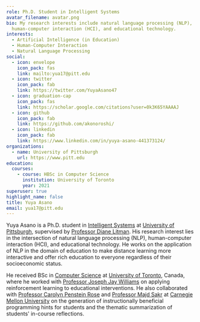 ```yaml
---
role: Ph.D. Student in Intelligent Systems
avatar_filename: avatar.png
bio: My research interests include natural language processing (NLP),
  human-computer interaction (HCI), and educational technology.
interests:
  - Artificial Intelligence (in Education)
  - Human-Computer Interaction
  - Natural Language Processing
social:
  - icon: envelope
    icon_pack: fas
    link: mailto:yua17@pitt.edu
  - icon: twitter
    icon_pack: fab
    link: https://twitter.com/YuyaAsano47
  - icon: graduation-cap
    icon_pack: fas
    link: https://scholar.google.com/citations?user=0k3K65YAAAAJ
  - icon: github
    icon_pack: fab
    link: https://github.com/akonoroshi/
  - icon: linkedin
    icon_pack: fab
    link: https://www.linkedin.com/in/yuya-asano-441373124/
organizations:
  - name: University of Pittsburgh
    url: https://www.pitt.edu
education:
  courses:
    - course: HBSc in Computer Science
      institution: University of Toronto
      year: 2021
superuser: true
highlight_name: false
title: Yuya Asano
email: yua17@pitt.edu
---
```

Yuya Asano is a Ph.D. student in [Intelligent Systems](http://www.isp.pitt.edu/) at [University of Pittsburgh](https://www.pitt.edu/), supervised by [Professor Diane Litman](http://people.cs.pitt.edu/~litman/). His research interest lies in the intersection of natural language processing (NLP), human-computer interaction (HCI), and educational technology. He works on the application of NLP in the domain of education to make distance learning more interactive and offer rich education to everyone regardless of their socioeconomic status. 

He received BSc in [Computer Science](https://web.cs.toronto.edu/) at [University of Toronto](https://www.utoronto.ca/), Canada, where he worked with [Professor Joseph Jay Williams](http://www.josephjaywilliams.com) on applying reinforcement learning to educational interventions. He also collaborated with [Professor Carolyn Penstein Rose](http://www.cs.cmu.edu/~cprose/) and [Professor Majd Sakr](http://www.cs.cmu.edu/~msakr/) at [Carnegie Mellon University](https://www.cmu.edu) on the generation of instructionally beneficial programming hints for students and the thematic summarization of students' in-course reflections.